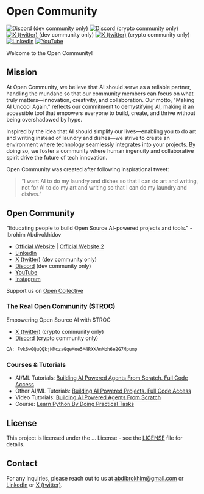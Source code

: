 # Open Community

[![Discord](https://camo.githubusercontent.com/ec5d39ab0ea8e734562352ef135e2937a2526002b90e9a432d0cb29c695b5c1d/68747470733a2f2f696d672e736869656c64732e696f2f62616467652f446973636f72642d4a6f696e2532306f75722532307365727665722d3538363546323f7374796c653d666f722d7468652d6261646765266c6f676f3d646973636f7264266c6f676f436f6c6f723d7768697465)](discord.gg/nhDV2kJD) (dev community only)
[![Discord](https://camo.githubusercontent.com/ec5d39ab0ea8e734562352ef135e2937a2526002b90e9a432d0cb29c695b5c1d/68747470733a2f2f696d672e736869656c64732e696f2f62616467652f446973636f72642d4a6f696e2532306f75722532307365727665722d3538363546323f7374796c653d666f722d7468652d6261646765266c6f676f3d646973636f7264266c6f676f436f6c6f723d7768697465)](https://discord.gg/WdgS8jU98w) (crypto community only)
[![X (twitter)](https://camo.githubusercontent.com/527cd512620074e605797b2bb8d9cc4cf6077dcfdfcc8593ea8ac2cadc5fcb19/68747470733a2f2f696d672e736869656c64732e696f2f62616467652f582e636f6d2d466f6c6c6f772d3144413146323f7374796c653d666f722d7468652d6261646765266c6f676f3d78266c6f676f436f6c6f723d7768697465)](https://x.com/xxopencommunity) (dev community only)
[![X (twitter)](https://camo.githubusercontent.com/527cd512620074e605797b2bb8d9cc4cf6077dcfdfcc8593ea8ac2cadc5fcb19/68747470733a2f2f696d672e736869656c64732e696f2f62616467652f582e636f6d2d466f6c6c6f772d3144413146323f7374796c653d666f722d7468652d6261646765266c6f676f3d78266c6f676f436f6c6f723d7768697465)](https://x.com/xopencommunity) (crypto community only)
[![LinkedIn](https://camo.githubusercontent.com/e0b5da352ded24c34c027e1826bc2c4d780976b2bdabca57eff4ca185ff7ba56/68747470733a2f2f696d672e736869656c64732e696f2f62616467652f4c696e6b6564496e2d436f6e6e6563742d626c75653f7374796c653d666f722d7468652d6261646765266c6f676f3d6c696e6b6564696e266c6f676f436f6c6f723d7768697465)](https://linkedin.com/company/opencommunity)
[![YouTube](https://camo.githubusercontent.com/aafea284ffcbb063291ec2cc2803493982e65fa18967a211c5b5c689170c217b/68747470733a2f2f696d672e736869656c64732e696f2f62616467652f596f75547562652d5375627363726962652d7265643f7374796c653d666f722d7468652d6261646765266c6f676f3d796f7574756265266c6f676f436f6c6f723d7768697465)](https://youtube.com/@theopencommunity)

Welcome to the Open Community!

## Mission
At Open Community, we believe that AI should serve as a reliable partner, handling the mundane so that our community members can focus on what truly matters—innovation, creativity, and collaboration. Our motto, "Making AI Uncool Again," reflects our commitment to demystifying AI, making it an accessible tool that empowers everyone to build, create, and thrive without being overshadowed by hype.

Inspired by the idea that AI should simplify our lives—enabling you to do art and writing instead of laundry and dishes—we strive to create an environment where technology seamlessly integrates into your projects. By doing so, we foster a community where human ingenuity and collaborative spirit drive the future of tech innovation.

Open Community was created after following inspirational tweet:

> “I want AI to do my laundry and dishes so that I can do art and writing, not for AI to do my art and writing so that I can do my laundry and dishes.”

## Open Community

"Educating people to build Open Source AI-powered projects and tools." - Ibrohim Abdivokhidov

- [Official Website](https://theopencommunity.co) | [Official Website 2](https://imcook.in)
- [LinkedIn](https://linkedin.com/company/opencommunity)
- [X (twitter)](https://x.com/xxopencommunity) (dev community only)
- [Discord](https://discord.gg/nhDV2kJD) (dev community only)
- [YouTube](https://youtube.com/@theopencommunity)
- [Instagram](https://instagram.com/theopencommunity)

Support us on [Open Collective](https://opencollective.com/opencommunity)

### The Real Open Community ($TROC)

Empowering Open Source AI with $TROC

- [X (twitter)](https://x.com/xopencommunity) (crypto community only)
- [Discord](https://discord.gg/WdgS8jU98w) (crypto community only)

```
CA: Fvk6wGQuQQkjHMczaGqeMoe5M4RXKAnMoh6e2G7Mpump
```

### Courses & Tutorials
- AI/ML Tutorials: [Building AI Powered Agents From Scratch. Full Code Access](https://topmate.io/abdibrokhim/1355360)
- Other AI/ML Tutorials: [Building AI Powered Projects. Full Code Access](https://abdibrokhim.vercel.app/written-tutorials)
- Video Tutorials: [Building AI Powered Agents From Scratch](https://www.youtube.com/@TechWithAbee)
- Course: [Learn Python By Doing Practical Tasks](https://www.udemy.com/course/learn-python-by-doing-practical-tasks/)

## License

This project is licensed under the ... License - see the [LICENSE]() file for details.

## Contact

For any inquiries, please reach out to us at abdibrokhim@gmail.com or [LinkedIn](https://linkedin.com/in/abdibrokhim) or [X (twitter)](https://x.com/abdibrokhim).